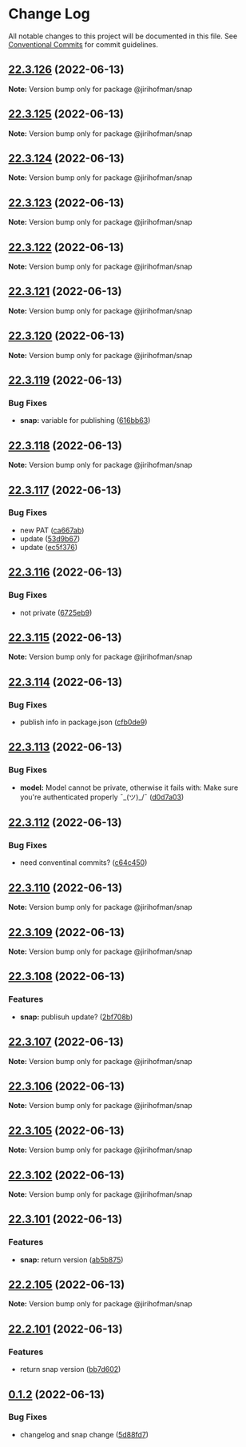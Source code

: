 # Change Log

All notable changes to this project will be documented in this file.
See [Conventional Commits](https://conventionalcommits.org) for commit guidelines.

## [22.3.126](https://github.com/jirihofman/lerna-poc/compare/v22.3.125...v22.3.126) (2022-06-13)

**Note:** Version bump only for package @jirihofman/snap





## [22.3.125](https://github.com/jirihofman/lerna-poc/compare/v22.3.124...v22.3.125) (2022-06-13)

**Note:** Version bump only for package @jirihofman/snap





## [22.3.124](https://github.com/jirihofman/lerna-poc/compare/v22.3.122...v22.3.124) (2022-06-13)

**Note:** Version bump only for package @jirihofman/snap





## [22.3.123](https://github.com/jirihofman/lerna-poc/compare/v22.3.122...v22.3.123) (2022-06-13)

**Note:** Version bump only for package @jirihofman/snap





## [22.3.122](https://github.com/jirihofman/lerna-poc/compare/v22.3.121...v22.3.122) (2022-06-13)

**Note:** Version bump only for package @jirihofman/snap





## [22.3.121](https://github.com/jirihofman/lerna-poc/compare/v22.3.120...v22.3.121) (2022-06-13)

**Note:** Version bump only for package @jirihofman/snap





## [22.3.120](https://github.com/jirihofman/lerna-poc/compare/v22.3.119...v22.3.120) (2022-06-13)

**Note:** Version bump only for package @jirihofman/snap





## [22.3.119](https://github.com/jirihofman/lerna-poc/compare/v22.3.118...v22.3.119) (2022-06-13)


### Bug Fixes

* **snap:** variable for publishing ([616bb63](https://github.com/jirihofman/lerna-poc/commit/616bb63c61617ddb8f8a2dbe356ec4cd5578a589))





## [22.3.118](https://github.com/jirihofman/lerna-poc/compare/v22.3.117...v22.3.118) (2022-06-13)

**Note:** Version bump only for package @jirihofman/snap





## [22.3.117](https://github.com/jirihofman/lerna-poc/compare/v22.3.116...v22.3.117) (2022-06-13)


### Bug Fixes

* new PAT ([ca667ab](https://github.com/jirihofman/lerna-poc/commit/ca667abeeec49c6081e226281398c5f607aa81ca))
* update ([53d9b67](https://github.com/jirihofman/lerna-poc/commit/53d9b67cce65d391c28a952db9d64388a1851898))
* update ([ec5f376](https://github.com/jirihofman/lerna-poc/commit/ec5f37699c5ace03c59d4285aa14d0df4ff85398))





## [22.3.116](https://github.com/jirihofman/lerna-poc/compare/v22.3.115...v22.3.116) (2022-06-13)


### Bug Fixes

* not private ([6725eb9](https://github.com/jirihofman/lerna-poc/commit/6725eb96181d49dbb01929be2d346604f6c6b341))





## [22.3.115](https://github.com/jirihofman/lerna-poc/compare/v22.3.114...v22.3.115) (2022-06-13)

**Note:** Version bump only for package @jirihofman/snap





## [22.3.114](https://github.com/jirihofman/lerna-poc/compare/v22.3.113...v22.3.114) (2022-06-13)


### Bug Fixes

* publish info in package.json ([cfb0de9](https://github.com/jirihofman/lerna-poc/commit/cfb0de9ef8e831af0aafe812eaa75b97609ee330))





## [22.3.113](https://github.com/jirihofman/lerna-poc/compare/v22.3.112...v22.3.113) (2022-06-13)


### Bug Fixes

* **model:** Model cannot be private, otherwise it fails with: Make sure you're authenticated properly ¯\_(ツ)_/¯ ([d0d7a03](https://github.com/jirihofman/lerna-poc/commit/d0d7a032cc676bcd86d0a8157a970943c393875d))





## [22.3.112](https://github.com/jirihofman/lerna-poc/compare/v22.3.110...v22.3.112) (2022-06-13)


### Bug Fixes

* need conventinal commits? ([c64c450](https://github.com/jirihofman/lerna-poc/commit/c64c4504e42ed1e6c0fda256ce4489546a118cca))





## [22.3.110](https://github.com/jirihofman/lerna-poc/compare/v22.3.109...v22.3.110) (2022-06-13)

**Note:** Version bump only for package @jirihofman/snap





## [22.3.109](https://github.com/jirihofman/lerna-poc/compare/v22.3.108...v22.3.109) (2022-06-13)

**Note:** Version bump only for package @jirihofman/snap





## [22.3.108](https://github.com/jirihofman/lerna-poc/compare/v22.3.107...v22.3.108) (2022-06-13)


### Features

* **snap:** publisuh update? ([2bf708b](https://github.com/jirihofman/lerna-poc/commit/2bf708b67b98807d45f58e39b40ec803e942496f))





## [22.3.107](https://github.com/jirihofman/lerna-poc/compare/v22.3.106...v22.3.107) (2022-06-13)

**Note:** Version bump only for package @jirihofman/snap





## [22.3.106](https://github.com/jirihofman/lerna-poc/compare/v22.3.105...v22.3.106) (2022-06-13)

**Note:** Version bump only for package @jirihofman/snap





## [22.3.105](https://github.com/jirihofman/lerna-poc/compare/v22.3.104...v22.3.105) (2022-06-13)

**Note:** Version bump only for package @jirihofman/snap





## [22.3.102](https://github.com/jirihofman/lerna-poc/compare/v22.3.101...v22.3.102) (2022-06-13)

**Note:** Version bump only for package @jirihofman/snap





## [22.3.101](https://github.com/jirihofman/lerna-poc/compare/v22.2.105...v22.3.101) (2022-06-13)


### Features

* **snap:** return version ([ab5b875](https://github.com/jirihofman/lerna-poc/commit/ab5b875ef62595031edc15ef6d7af35bac5b1a4f))





## [22.2.105](https://github.com/jirihofman/lerna-poc/compare/v22.2.104...v22.2.105) (2022-06-13)

**Note:** Version bump only for package @jirihofman/snap





## [22.2.101](https://github.com/jirihofman/lerna-poc/compare/v0.1.2...v22.2.101) (2022-06-13)


### Features

* return snap version ([bb7d602](https://github.com/jirihofman/lerna-poc/commit/bb7d602a4d9ff0aa7cd6a585d2a426bab7baec98))





## [0.1.2](https://github.com/jirihofman/lerna-poc/compare/v0.1.1...v0.1.2) (2022-06-13)


### Bug Fixes

* changelog and snap change ([5d88fd7](https://github.com/jirihofman/lerna-poc/commit/5d88fd76fca0dea555e199755095a047096091d7))
